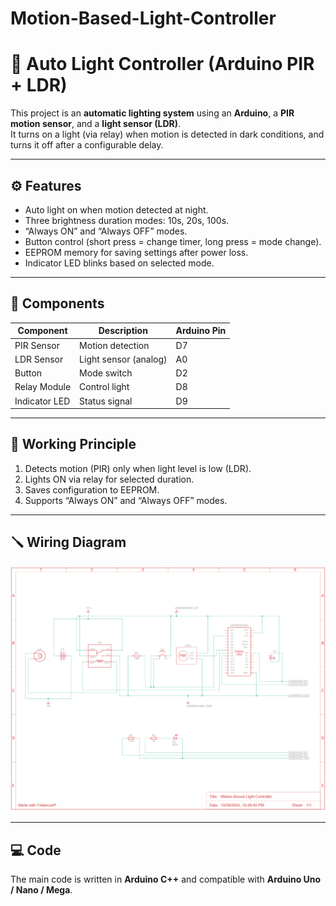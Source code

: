 # Motion-Based-Light-Controller

# 🔆 Auto Light Controller (Arduino PIR + LDR)

This project is an **automatic lighting system** using an **Arduino**, a **PIR motion sensor**, and a **light sensor (LDR)**.  
It turns on a light (via relay) when motion is detected in dark conditions, and turns it off after a configurable delay.

---

## ⚙️ Features
- Auto light on when motion detected at night.
- Three brightness duration modes: 10s, 20s, 100s.
- “Always ON” and “Always OFF” modes.
- Button control (short press = change timer, long press = mode change).
- EEPROM memory for saving settings after power loss.
- Indicator LED blinks based on selected mode.

---

## 🧩 Components
| Component | Description | Arduino Pin |
|------------|-------------|--------------|
| PIR Sensor | Motion detection | D7 |
| LDR Sensor | Light sensor (analog) | A0 |
| Button | Mode switch | D2 |
| Relay Module | Control light | D8 |
| Indicator LED | Status signal | D9 |

---

## 🧠 Working Principle
1. Detects motion (PIR) only when light level is low (LDR).
2. Lights ON via relay for selected duration.
3. Saves configuration to EEPROM.
4. Supports “Always ON” and “Always OFF” modes.

---

## 🪛 Wiring Diagram
![Schematic](schematic.png)

---

## 💻 Code
The main code is written in **Arduino C++** and compatible with **Arduino Uno / Nano / Mega**.

